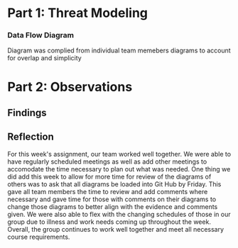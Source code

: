 # Part 1: Threat Modeling

### Data Flow Diagram


Diagram was complied from individual team memebers diagrams to account for overlap and simplicity

# Part 2: Observations

## Findings

## Reflection
For this week's assignment, our team worked well together. We were able to have regularly scheduled meetings as well as add other meetings to accomodate the time necessary to plan out what was needed. One thing we did add this week to allow for more time for review of the diagrams of others was to ask that all diagrams be loaded into Git Hub by Friday. This gave all team members the time to review and add comments where necessary and gave time for those with comments on their diagrams to change those diagrams to better align with the evidence and comments given. We were also able to flex with the changing schedules of those in our group due to illness and work needs coming up throughout the week. Overall, the group continues to work well together and meet all necessary course requirements.
